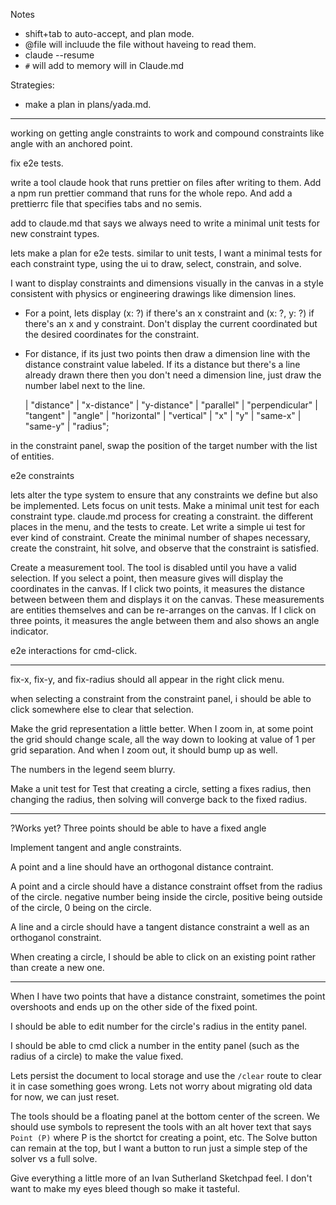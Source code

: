 Notes
- shift+tab to auto-accept, and plan mode.
- @file will incluude the file without haveing to read them.
- claude --resume
- `#` will add to memory will in Claude.md

Strategies:
- make a plan in plans/yada.md.

---

working on getting angle constraints to work and compound constraints like angle with an anchored point.



fix e2e tests.


write a tool claude hook that runs prettier on files after writing to them. Add a npm run prettier command that runs for the whole repo. And add a prettierrc file that specifies tabs and no semis.


add to claude.md that says we always need to write a minimal unit tests for new constraint types.


lets make a plan for e2e tests. similar to unit tests, I want a minimal tests for each constraint type, using the ui to draw, select, constrain, and solve.



I want to display constraints and dimensions visually in the canvas in a style consistent with physics or engineering drawings like dimension lines.
- For a point, lets display (x: ?) if there's an x constraint and (x: ?, y: ?) if there's an x and y constraint. Don't display the current coordinated but the desired coordinates for the constraint.
- For distance, if its just two points then draw a dimension line with the distance constraint value labeled. If its a distance but there's a line already drawn there then you don't need a dimension line, just draw the number label next to the line.


  | "distance"
  | "x-distance"
  | "y-distance"
  | "parallel"
  | "perpendicular"
  | "tangent"
  | "angle"
  | "horizontal"
  | "vertical"
  | "x"
  | "y"
  | "same-x"
  | "same-y"
  | "radius";






in the constraint panel, swap the position of the target number with the list of entities.


e2e
constraints



lets alter the type system to ensure that any constraints we define but also be implemented.
Lets focus on unit tests. Make a minimal unit test for each constraint type.
claude.md process for creating a constraint. the different places in the menu, and the tests to create.
Let write a simple ui test for ever kind of constraint. Create the minimal number of shapes necessary, create the constraint, hit solve, and observe that the constraint is satisfied.


Create a measurement tool. The tool is disabled until you have a valid selection. If you select a point, then measure gives will display the coordinates in the canvas. If I click two points, it measures the distance between between them and displays it on the canvas. These measurements are entities themselves and can be re-arranges on the canvas. If I click on three points, it measures the angle between them and also shows an angle indicator.

e2e interactions for cmd-click.

---

fix-x, fix-y, and fix-radius should all appear in the right click menu.

when selecting a constraint from the constraint panel, i should be able to click somewhere else to clear that selection.

Make the grid representation a little better. When I zoom in, at some point the grid should change scale, all the way down to looking at value of 1 per grid separation. And when I zoom out, it should bump up as well.

The numbers in the legend seem blurry.

Make a unit test for Test that creating a circle, setting a fixes radius, then changing the radius, then solving will converge back to the fixed radius.

---


?Works yet?
Three points should be able to have a fixed angle


Implement tangent and angle constraints.

A point and a line should have an orthogonal distance contraint.

A point and a circle should have a distance constraint offset from the radius of the circle. negative number being inside the circle, positive being outside of the circle, 0 being on the circle.

A line and a circle should have a tangent distance constraint a well as an orthoganol constraint.

When creating a circle, I should be able to click on an existing point rather than create a new one.

---

When I have two points that have a distance constraint, sometimes the point overshoots and ends up on the other side of the fixed point.







I should be able to edit number for the circle's radius in the entity panel.

I should be able to cmd click a number in the entity panel (such as the radius of a circle) to make the value fixed.


Lets persist the document to local storage and use the `/clear` route to clear it in case something goes wrong. Lets not worry about migrating old data for now, we can just reset.



The tools should be a floating panel at the bottom center of the screen. We should use symbols to represent the tools with an alt hover text that says `Point (P)` where P is the shortct for creating a point, etc. The Solve button can remain at the top, but I want a button to run just a simple step of the solver vs a full solve.


Give everything a little more of an Ivan Sutherland Sketchpad feel. I don't want to make my eyes bleed though so make it tasteful.